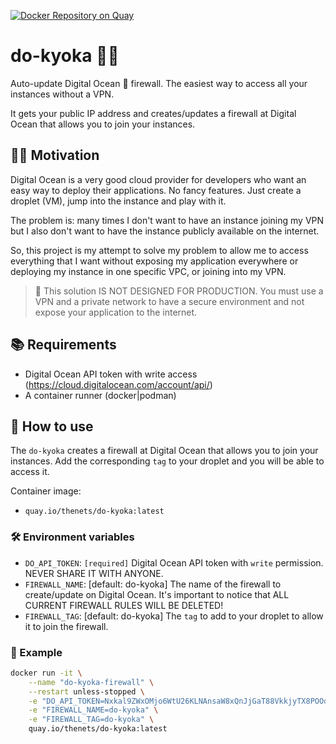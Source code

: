 [![Docker Repository on Quay](https://quay.io/repository/thenets/do-kyoka/status "Docker Repository on Quay")](https://quay.io/repository/thenets/do-kyoka)

# do-kyoka 💂‍♀️

Auto-update Digital Ocean 🌊 firewall. The easiest way to access all your instances without a VPN.

It gets your public IP address and creates/updates a firewall at Digital Ocean that allows you to join your instances.

## 👨‍💻 Motivation

Digital Ocean is a very good cloud provider for developers who want an easy way to deploy their applications. No fancy features. Just create a droplet (VM), jump into the instance and play with it.

The problem is: many times I don't want to have an instance joining my VPN but I also don't want to have the instance publicly available on the internet.

So, this project is my attempt to solve my problem to allow me to access everything that I want without exposing my application everywhere or deploying my instance in one specific VPC, or joining into my VPN.

> 🔴 This solution IS NOT DESIGNED FOR PRODUCTION. You must use a VPN and a private network to have a secure environment and not expose your application to the internet.

## 📚 Requirements

- Digital Ocean API token with write access (https://cloud.digitalocean.com/account/api/)
- A container runner (docker|podman)

## 🚢 How to use 

The `do-kyoka` creates a firewall at Digital Ocean that allows you to join your instances. Add the corresponding `tag` to your droplet and you will be able to access it.

Container image:
- `quay.io/thenets/do-kyoka:latest`

### 🛠 Environment variables

- `DO_API_TOKEN`: `[required]` Digital Ocean API token with `write` permission. NEVER SHARE IT WITH ANYONE.
- `FIREWALL_NAME`: [default: do-kyoka] The name of the firewall to create/update on Digital Ocean. It's important to notice that ALL CURRENT FIREWALL RULES WILL BE DELETED!
- `FIREWALL_TAG`: [default: do-kyoka] The `tag` to add to your droplet to allow it to join the firewall.

### 💽 Example

```bash
docker run -it \
    --name "do-kyoka-firewall" \
    --restart unless-stopped \
    -e "DO_API_TOKEN=Nxkal9ZWxOMjo6WtU26KLNAnsaW8xQnJjGaT88VkkjyTX8POOdP52Z9XM5K0TM542" \
    -e "FIREWALL_NAME=do-kyoka" \
    -e "FIREWALL_TAG=do-kyoka" \
    quay.io/thenets/do-kyoka:latest
```
